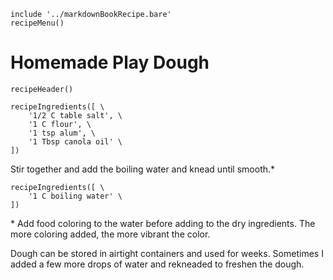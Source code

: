 ~~~ markdown-script
include '../markdownBookRecipe.bare'
recipeMenu()
~~~

# Homemade Play Dough

~~~ markdown-script
recipeHeader()
~~~

~~~ markdown-script
recipeIngredients([ \
    '1/2 C table salt', \
    '1 C flour', \
    '1 tsp alum', \
    '1 Tbsp canola oil' \
])
~~~

Stir together and add the boiling water and knead until smooth.\*

~~~ markdown-script
recipeIngredients([ \
    '1 C boiling water' \
])
~~~

\* Add food coloring to the water before adding to the dry ingredients. The more coloring added, the
more vibrant the color.

Dough can be stored in airtight containers and used for weeks. Sometimes I added a few more drops of
water and rekneaded to freshen the dough.
